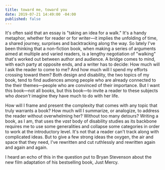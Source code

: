 ```yaml
---
title: toward me, toward you
date: 2019-07-21 14:49:00 -04:00
published: false
---
```


It's often said that an essay is "taking an idea for a walk." It's a handy metaphor, whether for reader or for writer—it implies the unfolding of time, a shared journey, surprises and backtracking along the way. So lately I've been thinking that a non-fiction book, when making a series of arguments aimed at multiple and varied readers, is a lengthy negotiation of "walking" that's worked out between author and audience. A bridge comes to mind, with each party at opposite ends, and a writer has to decide: How much will I ask the reader to come to me? And how much will I spend my efforts crossing toward them? Both design and disability, the two topics of my book, tend to find audiences among people who are already connected to the their themes—people who are convinced of their importance. But I want this book—not all books, but this book—to invite a reader to these subjects who *doesn't* imagine they have much to do with her life.

How will I frame and present the complexity that comes with any topic that truly warrants a book? How much will I summarize, or analogize, to address the reader without overwhelming her? Without too many detours? Writing a book, as I am, that uses the *vast* body of disability studies as its backbone requires me to use some generalities and collapse some categories in order to work at the introductory level. It's not that a reader can't track along with complicated ideas. But to give a few strong ideas the oxygen, the air and space that they need, I've rewritten and cut ruthlessly and rewritten again and again and again.

I heard an echo of this in the question put to Bryan Stevenson about the new film adaptation of his bestselling book, Just Mercy.
